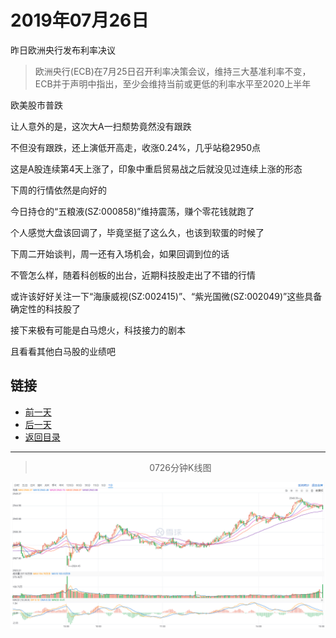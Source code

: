 # 2019年07月26日

昨日欧洲央行发布利率决议

> 欧洲央行(ECB)在7月25日召开利率决策会议，维持三大基准利率不变，ECB并于声明中指出，至少会维持当前或更低的利率水平至2020上半年

欧美股市普跌

让人意外的是，这次大A一扫颓势竟然没有跟跌

不但没有跟跌，还上演低开高走，收涨0.24%，几乎站稳2950点

这是A股连续第4天上涨了，印象中重启贸易战之后就没见过连续上涨的形态

下周的行情依然是向好的

今日持仓的“五粮液(SZ:000858)”维持震荡，赚个零花钱就跑了

个人感觉大盘该回调了，毕竟坚挺了这么久，也该到软蛋的时候了

下周二开始谈判，周一还有入场机会，如果回调到位的话

不管怎么样，随着科创板的出台，近期科技股走出了不错的行情

或许该好好关注一下“海康威视(SZ:002415)”、“紫光国微(SZ:002049)”这些具备确定性的科技股了

接下来极有可能是白马熄火，科技接力的剧本

且看看其他白马股的业绩吧




## 链接

- [前一天](https://github.com/gdoggy/investment-diary/blob/master/2019/0725.md)
- [后一天](https://github.com/gdoggy/investment-diary/blob/master/2019/0729.md)
- [返回目录](https://github.com/gdoggy/investment-diary)

------

> <center>0726分钟K线图</center>

![K minute](https://github.com/gdoggy/investment-diary/blob/master/2019/RunChart/0726.png)